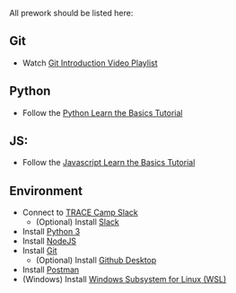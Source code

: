 All prework should be listed here:

## Git
* Watch [Git Introduction Video Playlist](https://www.youtube.com/watch?v=9GKpbI1siow&list=PLpcSpRrAaOarEpNz71TSfNVd0eQmsZSgN)

## Python
* Follow the [Python Learn the Basics Tutorial](https://www.learnpython.org/)

## JS:
* Follow the [Javascript Learn the Basics Tutorial](https://www.learn-js.org/)

## Environment
* Connect to [TRACE Camp Slack](https://join.slack.com/t/tracecamp/shared_invite/enQtNjc1MTUwODIxMjgyLWY0M2EwMjZmZjBmZDNjYzVhYzM5NWYzZTFjNGNlNGUxZDY4YTg1NGJlMGIyMGZmYTUxNTQ4ZGM5OGQ0ZDMyZmY)
  * (Optional) Install [Slack](https://slack.com/downloads/)
* Install [Python 3](https://www.python.org/downloads/)
* Install [NodeJS](https://nodejs.org/en/)
* Install [Git](https://git-scm.com/downloads)
  * (Optional) Install [Github Desktop](https://desktop.github.com/)
* Install [Postman](https://www.getpostman.com/downloads/)
* (Windows) Install [Windows Subsystem for Linux (WSL)](https://docs.microsoft.com/en-us/windows/wsl/install-win10)

